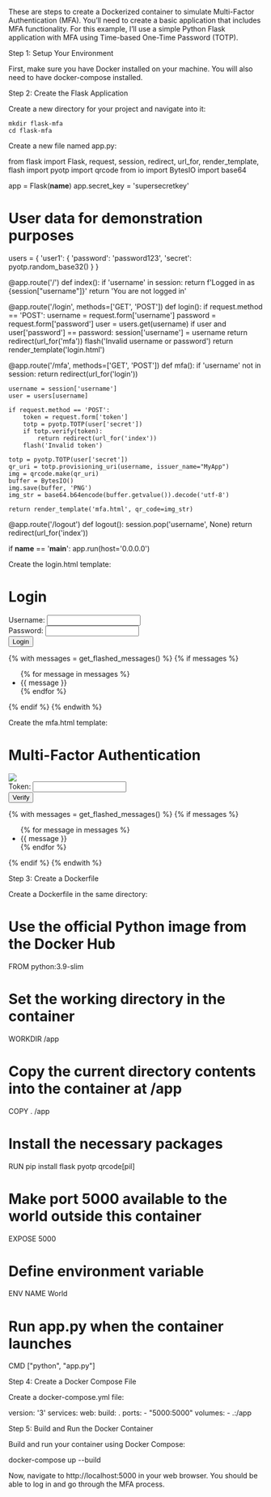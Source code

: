 These are steps to create a Dockerized container to simulate Multi-Factor Authentication (MFA). You’ll need to create a basic application that includes MFA functionality. For this example, I’ll use a simple Python Flask application with MFA using Time-based One-Time Password (TOTP).

Step 1: Setup Your Environment

First, make sure you have Docker installed on your machine. You will also need to have docker-compose installed.

Step 2: Create the Flask Application

Create a new directory for your project and navigate into it:

    mkdir flask-mfa
    cd flask-mfa

Create a new file named app.py:

from flask import Flask, request, session, redirect, url_for, render_template, flash
import pyotp
import qrcode
from io import BytesIO
import base64

app = Flask(__name__)
app.secret_key = 'supersecretkey'

# User data for demonstration purposes
users = {
    'user1': {
        'password': 'password123',
        'secret': pyotp.random_base32()
    }
}

@app.route('/')
def index():
    if 'username' in session:
        return f'Logged in as {session["username"]}'
    return 'You are not logged in'

@app.route('/login', methods=['GET', 'POST'])
def login():
    if request.method == 'POST':
        username = request.form['username']
        password = request.form['password']
        user = users.get(username)
        if user and user['password'] == password:
            session['username'] = username
            return redirect(url_for('mfa'))
        flash('Invalid username or password')
    return render_template('login.html')

@app.route('/mfa', methods=['GET', 'POST'])
def mfa():
    if 'username' not in session:
        return redirect(url_for('login'))
    
    username = session['username']
    user = users[username]
    
    if request.method == 'POST':
        token = request.form['token']
        totp = pyotp.TOTP(user['secret'])
        if totp.verify(token):
            return redirect(url_for('index'))
        flash('Invalid token')
    
    totp = pyotp.TOTP(user['secret'])
    qr_uri = totp.provisioning_uri(username, issuer_name="MyApp")
    img = qrcode.make(qr_uri)
    buffer = BytesIO()
    img.save(buffer, 'PNG')
    img_str = base64.b64encode(buffer.getvalue()).decode('utf-8')
    
    return render_template('mfa.html', qr_code=img_str)

@app.route('/logout')
def logout():
    session.pop('username', None)
    return redirect(url_for('index'))

if __name__ == '__main__':
    app.run(host='0.0.0.0')

Create the login.html template:

<!doctype html>
<html>
<head>
    <title>Login</title>
</head>
<body>
    <h1>Login</h1>
    <form method="post">
        Username: <input type="text" name="username"><br>
        Password: <input type="password" name="password"><br>
        <input type="submit" value="Login">
    </form>
    {% with messages = get_flashed_messages() %}
        {% if messages %}
            <ul>
            {% for message in messages %}
                <li>{{ message }}</li>
            {% endfor %}
            </ul>
        {% endif %}
    {% endwith %}
</body>
</html>

Create the mfa.html template:

<!doctype html>
<html>
<head>
    <title>MFA</title>
</head>
<body>
    <h1>Multi-Factor Authentication</h1>
    <img src="data:image/png;base64,{{ qr_code }}"><br>
    <form method="post">
        Token: <input type="text" name="token"><br>
        <input type="submit" value="Verify">
    </form>
    {% with messages = get_flashed_messages() %}
        {% if messages %}
            <ul>
            {% for message in messages %}
                <li>{{ message }}</li>
            {% endfor %}
            </ul>
        {% endif %}
    {% endwith %}
</body>
</html>

Step 3: Create a Dockerfile

Create a Dockerfile in the same directory:

# Use the official Python image from the Docker Hub
FROM python:3.9-slim

# Set the working directory in the container
WORKDIR /app

# Copy the current directory contents into the container at /app
COPY . /app

# Install the necessary packages
RUN pip install flask pyotp qrcode[pil]

# Make port 5000 available to the world outside this container
EXPOSE 5000

# Define environment variable
ENV NAME World

# Run app.py when the container launches
CMD ["python", "app.py"]

Step 4: Create a Docker Compose File

Create a docker-compose.yml file:

version: '3'
services:
  web:
    build: .
    ports:
      - "5000:5000"
    volumes:
      - .:/app


Step 5: Build and Run the Docker Container

Build and run your container using Docker Compose:

docker-compose up --build

Now, navigate to http://localhost:5000 in your web browser. You should be able to log in and go through the MFA process.
